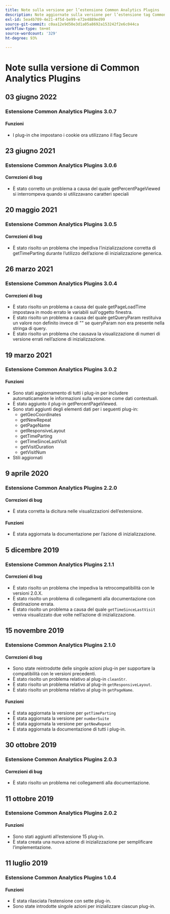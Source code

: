 ```yaml
---
title: Note sulla versione per l’estensione Common Analytics Plugins
description: Note aggiornate sulla versione per l’estensione tag Common Analytics Plugins in Adobe Experience Platform.
exl-id: 5ea4b709-4e21-4f5d-be99-e72e4889ed99
source-git-commit: c0aa12e9d50e3d1a05a8692a153242f2e6c044ca
workflow-type: tm+mt
source-wordcount: '329'
ht-degree: 93%

---
```


# Note sulla versione di Common Analytics Plugins

## 03 giugno 2022

### Estensione Common Analytics Plugins 3.0.7

#### Funzioni

* I plug-in che impostano i cookie ora utilizzano il flag Secure

## 23 giugno 2021

### Estensione Common Analytics Plugins 3.0.6

#### Correzioni di bug

* È stato corretto un problema a causa del quale getPercentPageViewed si interrompeva quando si utilizzavano caratteri speciali

## 20 maggio 2021

### Estensione Common Analytics Plugins 3.0.5

#### Correzioni di bug

* È stato risolto un problema che impediva l’inizializzazione corretta di getTimeParting durante l’utilizzo dell’azione di inizializzazione generica.

## 26 marzo 2021

### Estensione Common Analytics Plugins 3.0.4

#### Correzioni di bug

* È stato risolto un problema a causa del quale getPageLoadTime impostava in modo errato le variabili sull&#39;oggetto finestra.
* È stato risolto un problema a causa del quale getQueryParam restituiva un valore non definito invece di &quot;&quot; se queryParam non era presente nella stringa di query.
* È stato risolto un problema che causava la visualizzazione di numeri di versione errati nell’azione di inizializzazione.

## 19 marzo 2021

### Estensione Common Analytics Plugins 3.0.2

#### Funzioni

* Sono stati aggiornamento di tutti i plug-in per includere automaticamente le informazioni sulla versione come dati contestuali.
* È stato aggiunto il plug-in getPercentPageViewed.
* Sono stati aggiunti degli elementi dati per i seguenti plug-in:
   * getGeoCoordinates
   * getNewRepeat
   * getPageName
   * getResponsiveLayout
   * getTimeParting
   * getTimeSinceLastVisit
   * getVisitDuration
   * getVisitNum
* Stili aggiornati

## 9 aprile 2020

### Estensione Common Analytics Plugins 2.2.0

#### Correzioni di bug

* È stata corretta la dicitura nelle visualizzazioni dell’estensione.

#### Funzioni

* È stata aggiornata la documentazione per l’azione di inizializzazione.

## 5 dicembre 2019

### Estensione Common Analytics Plugins 2.1.1

#### Correzioni di bug

* È stato risolto un problema che impediva la retrocompatibilità con le versioni 2.0.X.
* È stato risolto un problema di collegamenti alla documentazione con destinazione errata.
* È stato risolto un problema a causa del quale `getTimeSinceLastVisit` veniva visualizzato due volte nell’azione di inizializzazione.

## 15 novembre 2019

### Estensione Common Analytics Plugins 2.1.0

#### Correzioni di bug

* Sono state reintrodotte delle singole azioni plug-in per supportare la compatibilità con le versioni precedenti.
* È stato risolto un problema relativo al plug-in `cleanStr`.
* È stato risolto un problema relativo al plug-in `getResponsiveLayout`.
* È stato risolto un problema relativo al plug-in `getPageName`.

#### Funzioni

* È stata aggiornata la versione per `getTimeParting`
* È stata aggiornata la versione per `numberSuite`
* È stata aggiornata la versione per `getNewRepeat`
* È stata aggiornata la documentazione di tutti i plug-in.

## 30 ottobre 2019

### Estensione Common Analytics Plugins 2.0.3

#### Correzioni di bug

* È stato risolto un problema nei collegamenti alla documentazione.

## 11 ottobre 2019

### Estensione Common Analytics Plugins 2.0.2

#### Funzioni

* Sono stati aggiunti all’estensione 15 plug-in.
* È stata creata una nuova azione di inizializzazione per semplificare l’implementazione.

## 11 luglio 2019

### Estensione Common Analytics Plugins 1.0.4

#### Funzioni

* È stata rilasciata l’estensione con sette plug-in.
* Sono state introdotte singole azioni per inizializzare ciascun plug-in.
